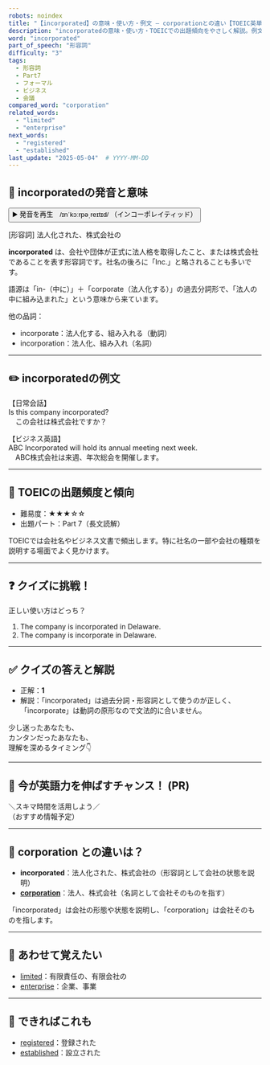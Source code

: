 ```yaml
---
robots: noindex
title: "【incorporated】の意味・使い方・例文 ― corporationとの違い【TOEIC英単語】"
description: "incorporatedの意味・使い方・TOEICでの出題傾向をやさしく解説。例文・クイズ付きでcorporationとの違いもわかりやすく学べます。"
word: "incorporated"
part_of_speech: "形容詞"
difficulty: "3"
tags:
  - 形容詞
  - Part7
  - フォーマル
  - ビジネス
  - 会議
compared_word: "corporation"
related_words:
  - "limited"
  - "enterprise"
next_words:
  - "registered"
  - "established"
last_update: "2025-05-04"  # YYYY-MM-DD
---
```


## 🔰 incorporatedの発音と意味

<button class="play-audio" onclick="playTTS('incorporated')">
  <span class="play-audio-main">
    ▶️ 発音を再生　/ɪnˈkɔːrpəˌreɪtɪd/
  </span>
  <span class="play-audio-sub">
    （インコーポレイティッド）
  </span>
</button>

[形容詞] 法人化された、株式会社の

**incorporated** は、会社や団体が正式に法人格を取得したこと、または株式会社であることを表す形容詞です。社名の後ろに「Inc.」と略されることも多いです。

語源は「in-（中に）」＋「corporate（法人化する）」の過去分詞形で、「法人の中に組み込まれた」という意味から来ています。

他の品詞：  
- incorporate：法人化する、組み入れる（動詞）
- incorporation：法人化、組み入れ（名詞）

---

## ✏️ incorporatedの例文

【日常会話】  
Is this company incorporated?  
　この会社は株式会社ですか？

【ビジネス英語】  
ABC Incorporated will hold its annual meeting next week.  
　ABC株式会社は来週、年次総会を開催します。

---

## 🎯 TOEICの出題頻度と傾向

- 難易度：★★★☆☆
- 出題パート：Part 7（長文読解）

TOEICでは会社名やビジネス文書で頻出します。特に社名の一部や会社の種類を説明する場面でよく見かけます。

---

## ❓ クイズに挑戦！

正しい使い方はどっち？

1. The company is incorporated in Delaware.  
2. The company is incorporate in Delaware.

---

## ✅ クイズの答えと解説

- 正解：**1**
- 解説：「incorporated」は過去分詞・形容詞として使うのが正しく、「incorporate」は動詞の原形なので文法的に合いません。

少し迷ったあなたも、  
カンタンだったあなたも、  
理解を深めるタイミング👇️

---

## 🚀 今が英語力を伸ばすチャンス！ (PR)

<div class="info-center">
＼スキマ時間を活用しよう／<br>  
（おすすめ情報予定）
</div>

---

## 🤔  corporation との違いは？

- **incorporated**：法人化された、株式会社の（形容詞として会社の状態を説明）
- **[corporation](/corporation)**：法人、株式会社（名詞として会社そのものを指す）

「incorporated」は会社の形態や状態を説明し、「corporation」は会社そのものを指します。

---

## 🧩 あわせて覚えたい

- [limited](/limited)：有限責任の、有限会社の
- [enterprise](/enterprise)：企業、事業

---

## 📖 できればこれも

- [registered](/registered)：登録された
- [established](/established)：設立された

<!-- cvid: aid07_bid06 -->
